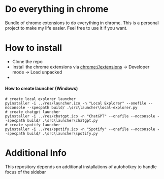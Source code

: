 # Do everything in chrome
Bundle of chrome extensions to do everything in chrome. This is a personal project to make my life easier. Feel free to use it if you want.


# How to install
- Clone the repo
- Install the chrome extensions via [chrome://extensions]() -> Developer mode -> Load unpacked
- 


#### How to create launcher (Windows)
```shell
# create local explorer launcher
pyinstaller -i ../res/launcher.ico -n "Local Explorer" --onefile --noconsole --specpath build/ .\src\launcher\local-explorer.py
# create chatgpt launcher
pyinstaller -i ../res/chatgpt.ico -n "ChatGPT" --onefile --noconsole --specpath build/ .\src\launcher\chatgpt.py
# create spotify launcher
pyinstaller -i ../res/spotify.ico -n "Spotify" --onefile --noconsole --specpath build/ .\src\launcher\spotify.py
```

# Additional Info
This repository depends on additional installations of autohotkey to handle focus of the sidebar